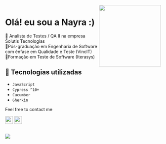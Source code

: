 <img align="right" height="200px" width="200px" border="0" src="https://github.com/nayliv/nayliv/assets/95467974/148e9777-7f12-4b97-beca-f055ac1d04ea"/>

<h1 align=""> Olá! eu sou a Nayra :) </h1>

📌 Analista de Testes / QA II na empresa Solutis Tecnologias
<br>📘Pós-graduação em Engenharia de Software com ênfase em Qualidade e Teste (VincIT)<br>
📗Formação em Teste de Software (Iterasys)<br>

## 🔨 Tecnologias utilizadas

- `JavaScript`
- `Cypress ^10+`
- `Cucumber`
- `Gherkin`

Feel free to contact me

<a href="https://www.linkedin.com/in/nayra-de-oliveira/"><img height="25px" src="https://img.shields.io/badge/LinkedIn-0077B5?style=for-the-badge&logo=linkedin&logoColor=white" target="_blank"></a>
<a href="mailto:deolivenay@gmail.com/"><img height="25px" src="https://img.shields.io/badge/Gmail-D14836?style=for-the-badge&logo=gmail&logoColor=white" target="_blank"></a>

##

<img align="center" src="https://github.com/nayliv/nayliv/blob/output/github-contribution-grid-snake.svg"/>



